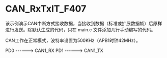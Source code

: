 # CAN_RxTxIT_F407

该示例演示CAN中断方式接收数据，当接收到数据（标准或扩展数据帧）后原样进行发送。除默认生成的代码，只在 main.c 文件添加几行手动编写的代码。

CAN工作在正常模式，波特率设置为500KHz（APB1时钟42MHz）。

PD0 ------> CAN1_RX
PD1 ------> CAN1_TX

